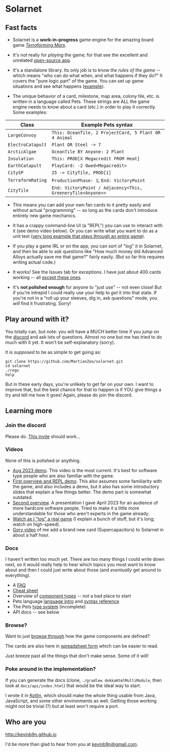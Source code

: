 # Solarnet

## Fast facts

* Solarnet is a **work-in-progress** game engine for the amazing board game *[Terraforming Mars](https://boardgamegeek.com/boardgame/167791/terraforming-mars)*.

* It's not really for *playing* the game; for that see the excellent and unrelated [open-source app](http://github.com/terraforming-mars/terraforming-mars).

* It's a standalone library. Its only job is to *know the rules of the game* -- which means "who can do what when, and what happens if they do?" It covers the "pure logic part" of the game. You can set up game situations and see what happens ([example](https://github.com/MartianZoo/solarnet/blob/main/engine/src/test/java/dev/martianzoo/tfm/engine/cards/ExcentricSponsorTest.kt)).

* The unique behavior of a card, milestone, map area, colony tile, etc. is written in a language called Pets. These strings are ALL the game engine needs to know about a card (etc.) in order to play it correctly. Some examples:

| Class             | Example Pets syntax                                         |
|-------------------|-------------------------------------------------------------|
| `LargeConvoy`     | `This: OceanTile, 2 ProjectCard, 5 Plant OR 4 Animal`       |
| `ElectroCatapult` | `Plant OR Steel -> 7`                                       |
| `ArcticAlgae`     | `OceanTile BY Anyone: 2 Plant`                              |
| `Insulation`      | `This: PROD[X Megacredit FROM Heat]`                        |
| `EarthCatapult`   | `PlayCard: -2 Owed<Megacredit>`                             |
| `CitySP`          | `25 -> CityTile, PROD[1]`                                   |
| `TerraformRating` | `ProductionPhase: 1`; `End: VictoryPoint`                   |
| `CityTile`        | `End: VictoryPoint / Adjacency<This, GreeneryTile<Anyone>>` |

* This means you can add your own fan cards to it pretty easily and without actual "programming" -- so long as the cards don't introduce entirely new game mechanics.

* It has a crappy command-line UI (a "REPL") you can use to interact with it (see demo video below). Or you can write what you want to do as a unit test ([very long example that plays through an entire game](https://github.com/MartianZoo/solarnet/blob/main/engine/src/test/java/dev/martianzoo/tfm/engine/games/Game20230521Test.kt)).

* If you play a game IRL or on the app, you can sort of "log" it in Solarnet, and then be able to ask questions like "How much money did Advanced Alloys actually save me that game?" fairly easily. (But so far this requires writing actual code.)

* It works! See the Issues tab for exceptions. I have just about 400 cards working -- all [except these ones](https://github.com/MartianZoo/solarnet/blob/main/docs/cards-to-add.md).

* It's **not polished enough** for anyone to "just use" -- not even close! But if you're intrepid I could really use your help to *get* it into that state. If you're not in a "roll up your sleeves, dig in, ask questions" mode, you *will* find it frustrating. Sorry!

## Play around with it?

You totally can, but note: you will have a MUCH better time if you jump on the [discord](https://discord.gg/8tX5g4Yx3T) and ask lots of questions. Almost no one but me has tried to do much with it yet. It won't be self-explanatory (sorry).

It is *supposed* to be as simple to get going as:

```
git clone https://github.com/MartianZoo/solarnet.git
cd solarnet
./rego
help
```

But in these early days, you're unlikely to get far on your own. I want to improve that, but the best chance for that to happen is if YOU give things a try and tell me how it goes! Again, please do join the discord.

## Learning more

### Join the discord

Please do. [This invite](https://discord.gg/8tX5g4Yx3T) should work...

### Videos

None of this is polished or anything.

* [Aug 2023 demo](https://youtu.be/xaUOMUaWG7Q). This video is the most current. It's best for software type people who are also familiar with the game.
* [First overview and REPL demo](https://www.youtube.com/watch?v=btCLcFLvV2I). This also assumes some familiarity with the game, and also includes a demo, but it also has some introductory slides that explain a few things better. The demo part is somewhat outdated.
* [Second overview](https://www.youtube.com/watch?v=pds_Axz2T90). A presentation I gave April 2023 for an audience of more hardcore software people. Tried to make it a little more understandable for those who aren't experts in the game already.
* [Watch as I "log" a real game](https://youtu.be/se8svQH-GOE) (I explain a bunch of stuff, but it's long; watch on high-speed). 
* [Gory video](https://www.youtube.com/watch?v=jC4iZnv4UA0) of me add a brand new card (Supercapacitors) to Solarnet in about a half hour.

### Docs

I haven't written too much yet. There are too many things I could write down next, so it would really help to hear which topics you most want to know about and then I could just write about those (and *eventually* get around to everything).

* A [FAQ](docs/faq.md)
* [Cheat sheet](docs/cheat-sheet.md)
* Overview of [component types](docs/component-types.md) -- not a bad place to start
* Pets language [language intro](docs/language-intro.md) and [syntax reference](docs/syntax.md)
* The Pets [type system](docs/type-system.md) (incomplete)
* API docs -- see below

### Browse?

Want to just [browse through](https://github.com/MartianZoo/solarnet/tree/main/canon/src/main/java/dev/martianzoo/tfm/canon) how the game components are defined?

The cards are also here in [spreadsheet form](https://docs.google.com/spreadsheets/d/1A3Gt_X_0Y-6DodJNJN1C2pvy75zOnVEJgQN-dGITKDk/edit?usp=sharing) which can be easier to read.

Just breeze past all the things that don't make sense. Some of it will!

### Poke around in the implementation?

If you can generate the docs (clone, `./gradlew dokkaHtmlMultiModule`, then look at `docs/api/index.html`) that would be the ideal way to start.

I wrote it in [Kotlin](https://kotlinlang.org), which should make the whole thing usable from Java, JavaScript, and some other environments as well. Getting those working might not be trivial (?) but at least won't require a port.

## Who are you

http://kevinb9n.github.io

I'd be more than glad to hear from you at kevinb9n@gmail.com.
